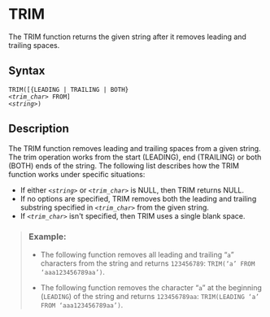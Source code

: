 <!-- loiof15018e537f748b4acbbe1cdfdfdcf65 -->

# TRIM

The TRIM function returns the given string after it removes leading and trailing spaces.



<a name="loiof15018e537f748b4acbbe1cdfdfdcf65__section_wkp_c2y_s4b"/>

## Syntax

<code>TRIM([{LEADING | TRAILING | BOTH} <i class="varname">&lt;trim_char&gt;</i> FROM] <i class="varname">&lt;string&gt;</i>)</code>



<a name="loiof15018e537f748b4acbbe1cdfdfdcf65__section_xkp_c2y_s4b"/>

## Description

The TRIM function removes leading and trailing spaces from a given string. The trim operation works from the start \(LEADING\), end \(TRAILING\) or both \(BOTH\) ends of the string. The following list describes how the TRIM function works under specific situations:

-   If either <code><i class="varname">&lt;string&gt;</i></code> or <code><i class="varname">&lt;trim_char&gt;</i></code> is NULL, then TRIM returns NULL.
-   If no options are specified, TRIM removes both the leading and trailing substring specified in <code><i class="varname">&lt;trim_char&gt;</i></code> from the given string.
-   If <code><i class="varname">&lt;trim_char&gt;</i></code> isn't specified, then TRIM uses a single blank space.



> ### Example:  
> -   The following function removes all leading and trailing “`a`” characters from the string and returns `123456789`: `TRIM(‘a’ FROM ‘aaa123456789aa’)`.
> 
> -   The following function removes the character “`a`” at the beginning \(`LEADING`\) of the string and returns `123456789aa`: `TRIM(LEADING ‘a’ FROM ‘aaa123456789aa’)`.

